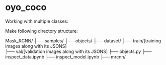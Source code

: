 # oyo_coco

Working with multiple classes:

Make following directory structure:

Mask_RCNN/
├── samples/
    ├── objects/
        ├── dataset/
             ├── train/[training images along with its JSONS]       
             ├── val/[validation images along with its JSONS]
             ├── objects.py
             ├── inspect_data.ipynb
             ├── inspect_model.ipynb
├── mrcnn/
